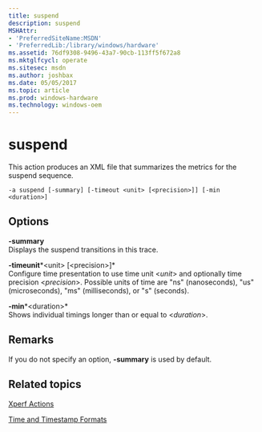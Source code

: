 ```yaml
---
title: suspend
description: suspend
MSHAttr:
- 'PreferredSiteName:MSDN'
- 'PreferredLib:/library/windows/hardware'
ms.assetid: 76df9308-9496-43a7-90cb-113ff5f672a8
ms.mktglfcycl: operate
ms.sitesec: msdn
ms.author: joshbax
ms.date: 05/05/2017
ms.topic: article
ms.prod: windows-hardware
ms.technology: windows-oem
---
```


# suspend


This action produces an XML file that summarizes the metrics for the suspend sequence.

``` syntax
-a suspend [-summary] [-timeout <unit> [<precision>]] [-min <duration>]
```

## Options


<a href="" id="-summary"></a>**-summary**  
Displays the suspend transitions in this trace.

<a href="" id="-timeunit-unit----precision--"></a>**-timeunit***&lt;unit&gt; \[&lt;precision&gt;\]*  
Configure time presentation to use time unit &lt;*unit*&gt; and optionally time precision &lt;*precision*&gt;. Possible units of time are "ns" (nanoseconds), "us" (microseconds), "ms" (milliseconds), or "s" (seconds).

<a href="" id="-min-duration-"></a>**-min***&lt;duration&gt;*  
Shows individual timings longer than or equal to &lt;*duration*&gt;.

## Remarks


If you do not specify an option, **-summary** is used by default.

## Related topics


[Xperf Actions](xperf-actions.md)

[Time and Timestamp Formats](time-and-timestamp-formats.md)

 

 







